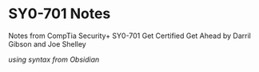 # SY0-701 Notes

Notes from CompTia Security+ SY0-701 Get Certified Get Ahead by Darril Gibson and Joe Shelley


*using syntax from Obsidian*
